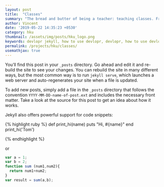 ```yaml
---
layout: post
title:  "Classes"
summary: "The bread and butter of being a teacher: teaching classes. From their first steps in Unity3D, basic maths, all the way to their Graduation projects."
author: Vincent
date: '2019-05-22 14:35:23 +0530'
category: hku
thumbnail: /assets/img/posts/hku_logo.png
keywords: devlopr jekyll, how to use devlopr, devlopr, how to use devlopr-jekyll, devlopr-jekyll tutorial,best jekyll themes
permalink: /projects/hku/classes/
usemathjax: true
---
```



You’ll find this post in your `_posts` directory. Go ahead and edit it and re-build the site to see your changes. You can rebuild the site in many different ways, but the most common way is to run `jekyll serve`, which launches a web server and auto-regenerates your site when a file is updated.

To add new posts, simply add a file in the `_posts` directory that follows the convention `YYYY-MM-DD-name-of-post.ext` and includes the necessary front matter. Take a look at the source for this post to get an idea about how it works.

Jekyll also offers powerful support for code snippets:

{% highlight ruby %}
def print_hi(name)
  puts "Hi, #{name}"
end
print_hi('Tom')

{% endhighlight %}

or

```javascript
var a = 1;
var b = 2;
function sum (num1,num2){
  return num1+num2;
}
var result = sum(a,b);
```

